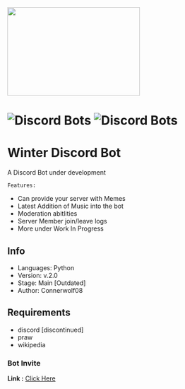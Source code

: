 <img src="https://i.pinimg.com/originals/bc/f9/2a/bcf92ae48de7a41fe59f8589a0406e80.gif" height="200" width="300">

# ![Discord Bots](https://top.gg/api/widget/owner/586553956843388942.svg) ![Discord Bots](https://top.gg/api/widget/upvotes/586553956843388942.svg)

# Winter Discord Bot
A Discord Bot under development 

`Features:`
* Can provide your server with Memes
* Latest Addition of Music into the bot
* Moderation abitlities
* Server Member join/leave logs
* More under Work In Progress

## Info

- Languages: Python 
- Version: v.2.0
- Stage: Main [Outdated]
- Author: Connerwolf08

## Requirements

- discord [discontinued]
- praw
- wikipedia

### Bot Invite 

**Link :** [Click Here](https://discord.com/oauth2/authorize?client_id=586553956843388942&scope=bot&permissions=8)
